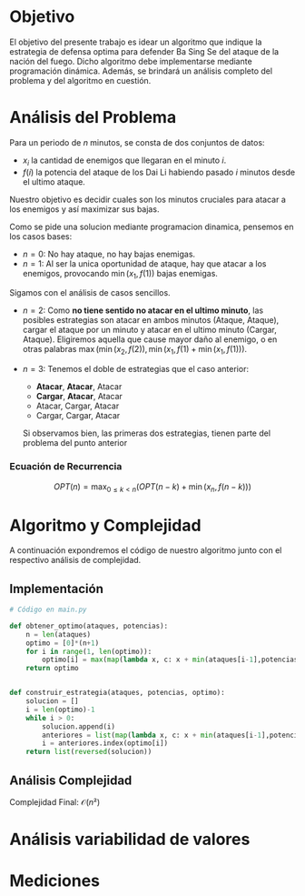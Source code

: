 # Objetivo

El objetivo del presente trabajo es idear un algoritmo que indique la estrategia de defensa optima para defender Ba Sing Se del ataque de la nación del fuego. Dicho algoritmo debe implementarse mediante programación dinámica. Además, se brindará un análisis completo del problema y del algoritmo en cuestión.

# Análisis del Problema

Para un periodo de $n$ minutos, se consta de dos conjuntos de datos:
- $x_i$ la cantidad de enemigos que llegaran en el minuto $i$.
- $f(i)$ la potencia del ataque de los Dai Li habiendo pasado $i$ minutos desde el ultimo ataque.

Nuestro objetivo es decidir cuales son los minutos cruciales para atacar a los enemigos y así maximizar sus bajas.

Como se pide una solucion mediante programacion dinamica, pensemos en los casos bases:
- $n=0$: No hay ataque, no hay bajas enemigas.
- $n=1$: Al ser la unica oportunidad de ataque, hay que atacar a los enemigos, provocando $\min(x_1, f(1))$ bajas enemigas.

Sigamos con el análisis de casos sencillos.
- $n=2$: Como **no tiene sentido no atacar en el ultimo minuto**, las posibles estrategias son atacar en ambos minutos (Ataque, Ataque), cargar el ataque por un minuto y atacar en el ultimo minuto (Cargar, Ataque). Eligiremos aquella que cause mayor daño al enemigo, o en otras palabras $\max(\min(x_2, f(2)), \min(x_1,f(1)+\min(x_1, f(1)))$.
- $n=3$: Tenemos el doble de estrategias que el caso anterior:
    - **Atacar**, **Atacar**, Atacar
    - **Cargar**, **Atacar**, Atacar
    - Atacar, Cargar, Atacar
    - Cargar, Cargar, Atacar

  Si observamos bien, las primeras dos estrategias, tienen parte del problema del punto anterior

### Ecuación de Recurrencia

$$
OPT(n) = \max_{0\le k\lt n}\left(OPT(n-k) +\min(x_{n},f(n-k))\right)
$$

# Algoritmo y Complejidad
A continuación expondremos el código de nuestro algoritmo junto con el respectivo análisis de complejidad.

## Implementación

```python
# Código en main.py

def obtener_optimo(ataques, potencias):
    n = len(ataques)
    optimo = [0]*(n+1)
    for i in range(1, len(optimo)):
        optimo[i] = max(map(lambda x, c: x + min(ataques[i-1],potencias[i-c-1]), optimo[:i], range(i))) 
    return optimo


def construir_estrategia(ataques, potencias, optimo):
    solucion = []
    i = len(optimo)-1
    while i > 0:
        solucion.append(i)
        anteriores = list(map(lambda x, c: x + min(ataques[i-1],potencias[i-c-1]), optimo[:i], range(i)))
        i = anteriores.index(optimo[i])
    return list(reversed(solucion))

```

## Análisis Complejidad
Complejidad Final: $\mathcal{O}(n²)$

# Análisis variabilidad de valores


# Mediciones
